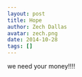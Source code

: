 ```yaml
---
layout: post
title: Hope
author: Zech Dallas
avatar: zech.png
date: 2014-10-28
tags: []
---
```

we need your money!!!!
